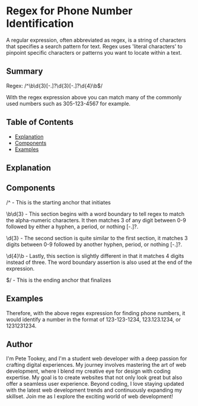 # Regex for Phone Number Identification

A regular expression, often abbreviated as regex, is a string of characters that specifies a search pattern for text. Regex uses 'literal characters' to pinpoint specific characters or patterns you want to locate within a text.

## Summary

Regex: /^\b\d{3}[-.]?\d{3}[-.]?\d{4}\b$/

With the regex expression above you can match many of the commonly used numbers such as 305-123-4567 for example.

## Table of Contents

- [Explanation](#explanation)
- [Components](#components)
- [Examples](#examples)


## Explanation

## Components

/^ - This is the starting anchor that initiates

\b\d{3} - This section begins with a word boundary to tell regex to match the alpha-numeric characters. It then matches 3 of any digit between 0-9 followed by either a hyphen, a period, or nothing [-.]?.

\d{3} - The second section is quite similar to the first section, it matches 3 digits between 0-9 followed by another hyphen, period, or nothing [-.]?.

\d{4}\b - Lastly, this section is slightly different in that it matches 4 digits instead of three. The word boundary assertion is also used at the end of the expression.

$/ - This is the ending anchor that finalizes

## Examples

Therefore, with the above regex expression for finding phone numbers, it would identify a number in the format of 123-123-1234, 123.123.1234, or 1231231234.

## Author

I'm Pete Tookey, and I'm a student web developer with a deep passion for crafting digital experiences. My journey involves mastering the art of web development, where I blend my creative eye for design with coding expertise. My goal is to create websites that not only look great but also offer a seamless user experience. Beyond coding, I love staying updated with the latest web development trends and continuously expanding my skillset. Join me as I explore the exciting world of web development!
